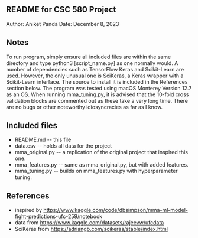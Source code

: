 README for CSC 580 Project
------------

Author: Aniket Panda
Date: December 8, 2023


## Notes

To run program, simply ensure all included files are within the same directory and type
python3 [script_name.py] as one normally would. A number of dependencies such as
TensorFlow Keras and Scikit-Learn are used. However, the only unusual one is SciKeras,
a Keras wrapper with a Scikit-Learn interface. The source to install it is included in
the References section below. The program was tested using macOS Monterey Version 12.7 
as an OS. When running mma_tuning.py, it is advised that the 10-fold cross validation 
blocks are commented out as these take a very long time. There are no bugs or other 
noteworthy idiosyncracies as far as I know.


## Included files

* README.md -- this file
* data.csv -- holds all data for the project
* mma_original.py -- a replication of the original project that inspired this one.
* mma_features.py -- same as mma_original.py, but with added features.
* mma_tuning.py -- builds on mma_features.py with hyperparameter tuning.

## References

* inspired by https://www.kaggle.com/code/dbsimpson/mma-ml-model-fight-predictions-ufc-259/notebook
* data from https://www.kaggle.com/datasets/rajeevw/ufcdata
* SciKeras from https://adriangb.com/scikeras/stable/index.html

